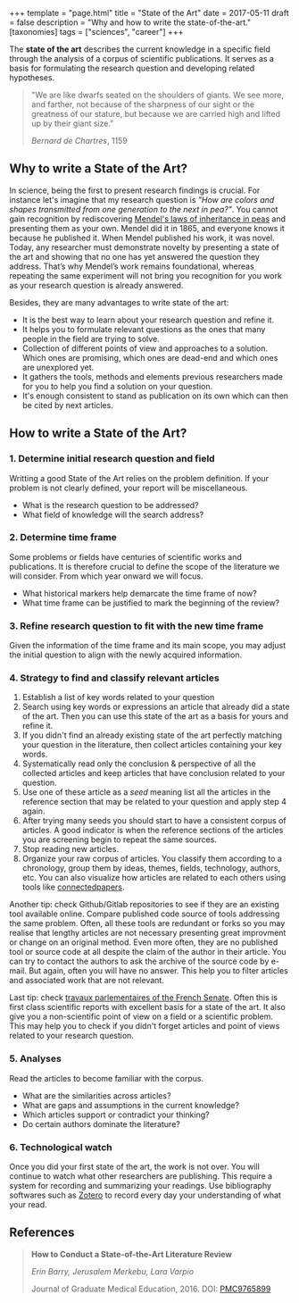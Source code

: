 +++
template = "page.html"
title = "State of the Art"
date =  2017-05-11
draft = false
description = "Why and how to write the state-of-the-art."
[taxonomies]
tags = ["sciences", "career"]
+++

The **state of the art** describes the current knowledge in a specific field through the analysis of a corpus of scientific publications. It serves as a basis for formulating the research question and developing related hypotheses.
<!-- more -->

> "We are like dwarfs seated on the shoulders of giants. We see more, and farther, not because of the sharpness of our sight or the greatness of our stature, but because we are carried high and lifted up by their giant size."
>
> *Bernard de Chartres*, 1159
>


## Why to write a State of the Art?

In science, being the first to present research findings is crucial. For instance let's imagine that my research question is *"How are colors and shapes transmitted from one generation to the next in pea?"*. You cannot gain recognition by rediscovering [Mendel's laws of inheritance in peas](http://old.esp.org/foundations/genetics/classical/gm-65-a.pdf) and presenting them as your own. Mendel did it in 1865, and everyone knows it because he published it. When Mendel published his work, it was novel. Today, any researcher must demonstrate novelty by presenting a state of the art and showing that no one has yet answered the question they address. That’s why Mendel’s work remains foundational, whereas repeating the same experiment will not bring you recognition for you work as your research question is already answered.


Besides, they are many advantages to write state of the art:
* It is the best way to learn about your research question and refine it.
* It helps you to formulate relevant questions as the ones that many people in the field are trying to solve.
* Collection of different points of view and approaches to a solution. Which ones are promising, which ones are dead-end and which ones are unexplored yet.
* It gathers the tools, methods and elements previous researchers made for you to help you find a solution on your question.
* It's enough consistent to stand as publication on its own which can then be cited by next articles.


## How to write a State of the Art?

### 1. Determine initial research question and field

Writting a good State of the Art relies on the problem definition. If your problem is not clearly defined, your report will be miscellaneous.
* What is the research question to be addressed?
* What field of knowledge will the search address?

### 2. Determine time frame

Some problems or fields have centuries of scientific works and publications. It is therefore crucial to define the scope of the literature we will consider. From which year onward we will focus.
* What historical markers help demarcate the time frame of now?
* What time frame can be justified to mark the beginning of the review?

### 3. Refine research question to fit with the new time frame

Given the information of the time frame and its main scope, you may adjust the initial question to align with the newly acquired information.

### 4. Strategy to find and classify relevant articles

1. Establish a list of key words related to your question
2. Search using key words or expressions an article that already did a state of the art. Then you can use this state of the art as a basis for yours and refine it.
3. If you didn't find an already existing state of the art perfectly matching your question in the literature, then collect articles containing your key words.
4. Systematically read only the conclusion & perspective of all the collected articles and keep articles that have conclusion related to your question.
5. Use one of these article as a *seed* meaning list all the articles in the reference section that may be related to your question and apply step 4 again.
6. After trying many seeds you should start to have a consistent corpus of articles. A good indicator is when the reference sections of the articles you are screening begin to repeat the same sources.
7. Stop reading new articles.
8. Organize your raw corpus of articles. You classify them according to a chronology, group them by ideas, themes, fields, technology, authors, etc. You can also visualize how articles are related to each others using tools like [connectedpapers](https://www.connectedpapers.com/).

Another tip: check Github/Gitlab repositories to see if they are an existing tool available online. Compare published code source of tools addressing the same problem. Often, all these tools are redundant or forks so you may realise that lengthy articles are not necessary presenting great improvment or change on an original method. Even more often, they are no published tool or source code at all despite the claim of the author in their article. You can try to contact the authors to ask the archive of the source code by e-mail. But again, often you will have no answer. This help you to filter articles and associated work that are not relevant.

Last tip: check [travaux parlementaires of the French Senate](https://www.senat.fr/travaux-parlementaires/commissions.html). Often this is first class scientific reports with excellent basis for a state of the art. It also give you a non-scientific point of view on a field or a scientific problem. This may help you to check if you didn't forget articles and point of views related to your research question.

### 5. Analyses

Read the articles to become familiar with the corpus.

* What are the similarities across articles?
* What are gaps and assumptions in the current knowledge?
* Which articles support or contradict your thinking?
* Do certain authors dominate the literature?


### 6. Technological watch

Once you did your first state of the art, the work is not over. You will continue to watch what other researchers are publishing. This require a system for recording and summarizing your readings. Use bibliography softwares such as [Zotero](https://www.zotero.org/) to record every day your understanding of what your read.


## References

> **How to Conduct a State-of-the-Art Literature Review**
>
> *Erin Barry, Jerusalem Merkebu, Lara Varpio*
>
> Journal of Graduate Medical Education, 2016. DOI: [PMC9765899](https://pmc.ncbi.nlm.nih.gov/articles/PMC9765899/)
